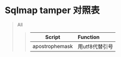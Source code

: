 # Sqlmap tamper 对照表

> All
>> |     Script    |Function     |
>> |:-------------:|:------------|
>> |apostrophemask |用utf8代替引号|
